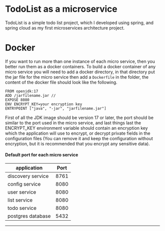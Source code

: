 # TodoList as a microservice
TodoList is a simple todo list project, which I developed using spring, and spring cloud as my first microservices architecture project.
# Docker
If you want to run more than one instance of each micro service, then you better run them as a docker containers.
To build a docker container of any micro service you will need to add a docker directory, in that directory put the jar file for the micro service then add a ```Dockerfile``` in the folder, the content of the docker file should look like the following.
```
FROM openjdk:17
ADD /jarfilename.jar //
EXPOSE 8080
ENV ENCRYPT_KEY=your encryption key
ENTRYPOINT ["java", "-jar", "jarfilename.jar"]
```
First of all the JDK image should be version 17 or later, the port should be similar to the port used in the micro service, and last things last the ENCRYPT_KEY environment variable should contain an encryption key which the application will use to encrypt, or decrypt private fields in the configuration files (You can remove it and keep the configuration without encryption, but it is recommended that you encrypt any sensitive data).
#### Default port for each micro service
application|Port
------------|----
discovery service|8761
config service|8080
user service|8080
list service|8080
todo service|8080
postgres database|5432
***
